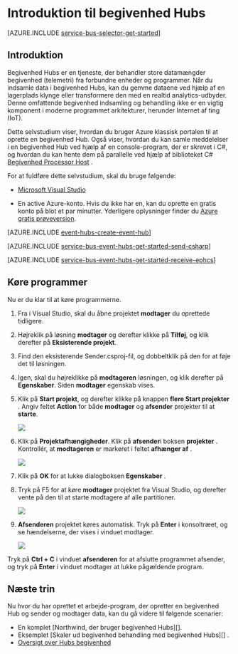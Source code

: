<properties
    pageTitle="Introduktion til begivenhed Hubs i C# | Microsoft Azure"
    description="Følge dette selvstudium for at komme i gang ved hjælp af Azure begivenhed Hubs med C# og EventProcessorHost."
    services="event-hubs"
    documentationCenter=""
    authors="jtaubensee"
    manager="timlt"
    editor=""/>

<tags
    ms.service="event-hubs"
    ms.workload="na"
    ms.tgt_pltfrm="na"
    ms.devlang="na"
    ms.topic="hero-article"
    ms.date="09/02/2016"
    ms.author="jotaub;sethm"/>

# <a name="get-started-with-event-hubs"></a>Introduktion til begivenhed Hubs

[AZURE.INCLUDE [service-bus-selector-get-started](../../includes/service-bus-selector-get-started.md)]

## <a name="introduction"></a>Introduktion

Begivenhed Hubs er en tjeneste, der behandler store datamængder begivenhed (telemetri) fra forbundne enheder og programmer. Når du indsamle data i begivenhed Hubs, kan du gemme dataene ved hjælp af en lagerplads klynge eller transformere den med en realtid analytics-udbyder. Denne omfattende begivenhed indsamling og behandling ikke er en vigtig komponent i moderne programmet arkitekturer, herunder Internet af ting (IoT).

Dette selvstudium viser, hvordan du bruger Azure klassisk portalen til at oprette en begivenhed Hub. Også viser, hvordan du kan samle meddelelser i en begivenhed Hub ved hjælp af en console-program, der er skrevet i C#, og hvordan du kan hente dem på parallelle ved hjælp af biblioteket C# [Begivenhed Processor Host][] .

For at fuldføre dette selvstudium, skal du bruge følgende:

+ [Microsoft Visual Studio](http://visualstudio.com)

+ En active Azure-konto. Hvis du ikke har en, kan du oprette en gratis konto på blot et par minutter. Yderligere oplysninger finder du [Azure gratis prøveversion](https://azure.microsoft.com/free/).

[AZURE.INCLUDE [event-hubs-create-event-hub](../../includes/event-hubs-create-event-hub.md)]

[AZURE.INCLUDE [service-bus-event-hubs-get-started-send-csharp](../../includes/service-bus-event-hubs-get-started-send-csharp.md)]

[AZURE.INCLUDE [service-bus-event-hubs-get-started-receive-ephcs](../../includes/service-bus-event-hubs-get-started-receive-ephcs.md)]

## <a name="run-the-applications"></a>Køre programmer

Nu er du klar til at køre programmerne.

1. Fra i Visual Studio, skal du åbne projektet **modtager** du oprettede tidligere.

2. Højreklik på løsning **modtager** og derefter klikke på **Tilføj**, og klik derefter på **Eksisterende projekt**.
 
3. Find den eksisterende Sender.csproj-fil, og dobbeltklik på den for at føje det til løsningen.
 
4. Igen, skal du højreklikke på **modtageren** løsningen, og klik derefter på **Egenskaber**. Siden **modtager** egenskab vises.

5. Klik på **Start projekt**, og derefter klikke på knappen **flere Start projekter** . Angiv feltet **Action** for både **modtager** og **afsender** projekter til at **starte**.

    ![][19]

6. Klik på **Projektafhængigheder**. Klik på **afsender**i boksen **projekter** . Kontrollér, at **modtageren** er markeret i feltet **afhænger af** .

    ![][20]

7. Klik på **OK** for at lukke dialogboksen **Egenskaber** .

1.  Tryk på F5 for at køre **modtager** projektet fra Visual Studio, og derefter vente på den til at starte modtagere af alle partitioner.

    ![][21]

2.  **Afsenderen** projektet køres automatisk. Tryk på **Enter** i konsoltræet, og se hændelserne, der vises i vinduet modtager.

    ![][22]

Tryk på **Ctrl + C** i vinduet **afsenderen** for at afslutte programmet afsender, og tryk på **Enter** i vinduet modtager at lukke pågældende program.

## <a name="next-steps"></a>Næste trin

Nu hvor du har oprettet et arbejde-program, der opretter en begivenhed Hub og sender og modtager data, kan du gå videre til følgende scenarier:

- En komplet [Northwind, der bruger begivenhed Hubs][].
- Eksemplet [Skaler ud begivenhed behandling med begivenhed Hubs][] .
- [Oversigt over Hubs begivenhed][]

<!-- Images. -->
[19]: ./media/event-hubs-csharp-ephcs-getstarted/create-eh-proj1.png
[20]: ./media/event-hubs-csharp-ephcs-getstarted/create-eh-proj2.png
[21]: ./media/event-hubs-csharp-ephcs-getstarted/run-csharp-ephcs1.png
[22]: ./media/event-hubs-csharp-ephcs-getstarted/run-csharp-ephcs2.png

<!-- Links -->
[Azure classic portal]: https://manage.windowsazure.com/
[Begivenhed Processor Host]: https://www.nuget.org/packages/Microsoft.Azure.ServiceBus.EventProcessorHost
[Oversigt over Hubs begivenhed]: event-hubs-overview.md
[eksempelprogram, der bruger begivenhed Hubs]: https://code.msdn.microsoft.com/Service-Bus-Event-Hub-286fd097
[Skalere ud begivenhed behandling med begivenhed Hubs]: https://code.msdn.microsoft.com/Service-Bus-Event-Hub-45f43fc3
[queued messaging solution]: ../service-bus-messaging/service-bus-dotnet-multi-tier-app-using-service-bus-queues.md
 
